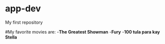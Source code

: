 # app-dev
My first repository

#My favorite movies are:
-**The Greatest Showman**
-**Fury**
-**100 tula para kay Stella**


